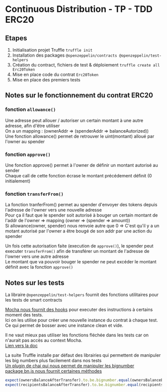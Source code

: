 # Continuous Distribution - TP - TDD ERC20

## Etapes

1. Initialisation projet Truffle `truffle init`
2. Installation des packages `@openzeppelin/contracts @openzeppelin/test-helpers`
3. Création du contract, fichiers de test & déploiement `truffle create all Erc20Token`
4. Mise en place code du contrat `Erc20Token`
5. Mise en place des premiers tests

## Notes sur le fonctionnement du contrat ERC20

### fonction `allowance()`

Une adresse peut allouer / autoriser un certain montant à une autre adresse, afin d'être utiliser  
On a un mapping : (ownerAddr => (spenderAddr => balanceAutorized))  
Une fonction allowance() permet de retrouver le uint(montant) alloué par l'owner au spender  

### fonction `approve()`

Une fonction approve() permet à l'owner de définir un montant autorisé au sender  
Chaque call de cette fonction écrase le montant précédement définit (0 initialement)

### fonction `transferFrom()`

La fonction tranferFrom() permet au spender d'envoyer des tokens depuis l'adresse de l'owner vers une nouvelle adresse  
Pour ça il faut que le spender soit autorisé à bouger un certain montant de l'addr de l'owner => mapping (owner => (spender => amount))  
Si allowance(owner, spender) nous renvoie autre que 0 => C'est qu'il y a un motant autorisé par l'owner a être bougé de son addr par une action du spender

Un fois cette autorisation faite (execution de ``approve()``), le spender peut executer `transferFrom()` afin de transférer un montant de l'adresse de l'owner vers une autre adresse  
Le montant que va pouvoir bouger le spender ne peut excéder le montant définit avec la fonction `approve()`

## Notes sur les tests

La libraire `@openzeppelin/test-helpers` fournit des fonctions utilitaires pour les tests de smart contracts

[Mocha nous fournit des hooks](https://mochajs.org/#hooks) pour executer des instructions à certains moment des tests.  
Ici on les utilise pour créer une nouvelle instance du contrat à chaque test. Ce qui permet de bosser avec une instance clean et vide.

Il ne vaut mieux pas utiliser les fonctions fléchée dans les tests car on n'aurait pas accès au context Mocha.  
[Lien vers la doc](https://mochajs.org/#arrow-functions)

La suite Truffle installe par défaut des librairies qui permettent de manipuler les big numbers plus facilement dans nos tests  
[Un plugin de chai qui nous permet de manipuler les bignumber](https://www.chaijs.com/plugins/chai-bignumber/)  
[package bn.js nous fournit certaines méthodes](https://www.npmjs.com/package/bn.js?activeTab=readme)

```js
expect(ownersBalanceAfterTransfer).to.be.bignumber.equal(ownersBalanceBeforeTransfer.sub(amount));
expect(recipientsBalanceAfterTransfer).to.be.bignumber.equal(recipientsBalanceBeforeTransfer.add(amount));
```
